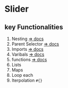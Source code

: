 # Slider
## key Functionalities
1. Nesting [=> docs](https://sass-lang.com/documentation/style-rules#nesting)
2. Parent Selector [=> docs](https://sass-lang.com/documentation/style-rules/parent-selector)
3. Imports [=> docs](https://sass-lang.com/documentation/at-rules/import)
4. Varibals [=> docs](https://sass-lang.com/documentation/variables)
5. functions [=> docs](https://sass-lang.com/documentation/values/functions)
6. Lists
7. Maps
8. Loop each
9. Iterpolation `#{}`